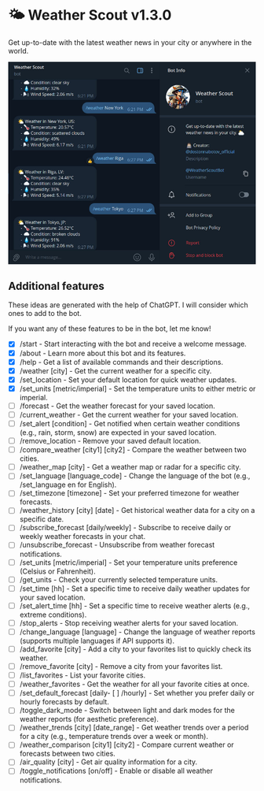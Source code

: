 # 🌤️ Weather Scout v1.3.0

Get up-to-date with the latest weather news in your city or anywhere in the world.

![Bot preview](/public/images/bot-preview.jpg)

## Additional features

These ideas are generated with the help of ChatGPT. I will consider which ones to add to the bot.

If you want any of these features to be in the bot, let me know!

- [x] /start - Start interacting with the bot and receive a welcome message.
- [x] /about - Learn more about this bot and its features.
- [x] /help - Get a list of available commands and their descriptions.
- [x] /weather [city] - Get the current weather for a specific city.
- [x] /set_location - Set your default location for quick weather updates.
- [x] /set_units [metric/imperial] - Set the temperature units to either metric or imperial.
- [ ] /forecast - Get the weather forecast for your saved location.
- [ ] /current_weather - Get the current weather for your saved location.
- [ ] /set_alert [condition] - Get notified when certain weather conditions (e.g., rain, storm, snow) are expected in your saved location.
- [ ] /remove_location - Remove your saved default location.
- [ ] /compare_weather [city1] [city2] - Compare the weather between two cities.
- [ ] /weather_map [city] - Get a weather map or radar for a specific city.
- [ ] /set_language [language_code] - Change the language of the bot (e.g., /set_language en for English).
- [ ] /set_timezone [timezone] - Set your preferred timezone for weather forecasts.
- [ ] /weather_history [city] [date] - Get historical weather data for a city on a specific date.
- [ ] /subscribe_forecast [daily/weekly] - Subscribe to receive daily or weekly weather forecasts in your chat.
- [ ] /unsubscribe_forecast - Unsubscribe from weather forecast notifications.
- [ ] /set_units [metric/imperial] - Set your temperature units preference (Celsius or Fahrenheit).
- [ ] /get_units - Check your currently selected temperature units.
- [ ] /set_time [hh] - Set a specific time to receive daily weather updates for your saved location.
- [ ] /set_alert_time [hh] - Set a specific time to receive weather alerts (e.g., extreme conditions).
- [ ] /stop_alerts - Stop receiving weather alerts for your saved location.
- [ ] /change_language [language] - Change the language of weather reports (supports multiple languages if API supports it).
- [ ] /add_favorite [city] - Add a city to your favorites list to quickly check its weather.
- [ ] /remove_favorite [city] - Remove a city from your favorites list.
- [ ] /list_favorites - List your favorite cities.
- [ ] /weather_favorites - Get the weather for all your favorite cities at once.
- [ ] /set_default_forecast [daily- [ ] /hourly] - Set whether you prefer daily or hourly forecasts by default.
- [ ] /toggle_dark_mode - Switch between light and dark modes for the weather reports (for aesthetic preference).
- [ ] /weather_trends [city] [date_range] - Get weather trends over a period for a city (e.g., temperature trends over a week or month).
- [ ] /weather_comparison [city1] [city2] - Compare current weather or forecasts between two cities.
- [ ] /air_quality [city] - Get air quality information for a city.
- [ ] /toggle_notifications [on/off] - Enable or disable all weather notifications.
